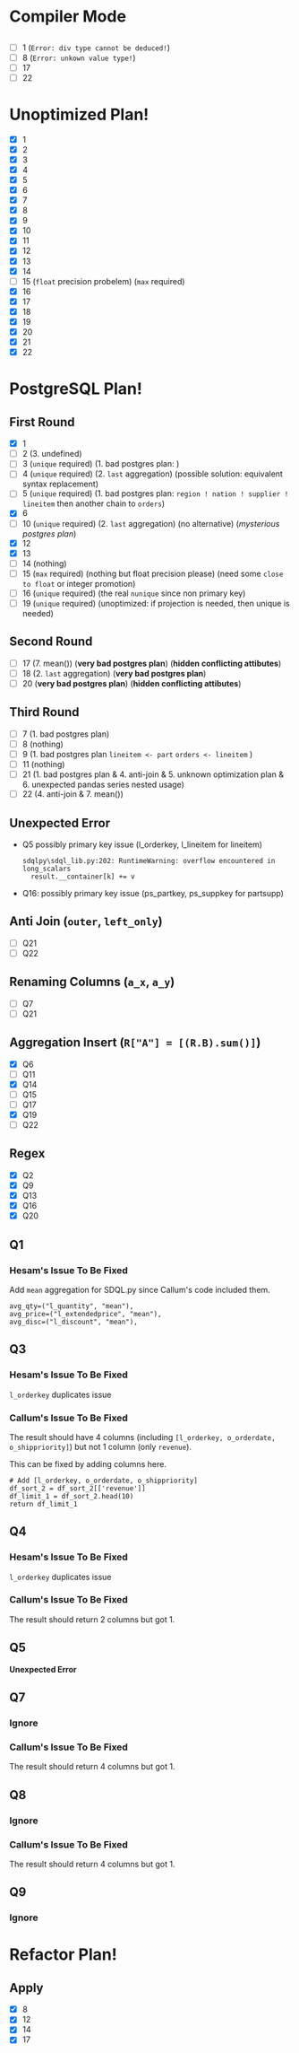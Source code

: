 # Compiler Mode

## 
- [ ] 1 (`Error: div type cannot be deduced!`)
- [ ] 8 (`Error: unkown value type!`)
- [ ] 17 
- [ ] 22

# Unoptimized Plan!

- [x] 1
- [x] 2
- [x] 3
- [x] 4
- [x] 5
- [x] 6
- [x] 7
- [x] 8
- [x] 9
- [x] 10
- [x] 11
- [x] 12
- [x] 13
- [x] 14
- [ ] 15 (`float` precision probelem) (`max` required)
- [x] 16
- [x] 17
- [x] 18
- [x] 19
- [x] 20
- [x] 21
- [x] 22

# PostgreSQL Plan!

## First Round
- [x] 1
- [ ] 2 (3. undefined)
- [ ] 3 (`unique` required) (1. bad postgres plan: )
- [ ] 4 (`unique` required) (2. `last` aggregation) (possible solution: equivalent syntax replacement)
- [ ] 5 (`unique` required) (1. bad postgres plan: `region ! nation ! supplier ! lineitem` then another chain to `orders`)
- [x] 6
- [ ] 10 (`unique` required) (2. `last` aggregation) (no alternative) (*mysterious postgres plan*)
- [x] 12
- [x] 13
- [ ] 14 (nothing)
- [ ] 15 (`max` required) (nothing but float precision please) (need some `close to float` or integer promotion)
- [ ] 16 (`unique` required) (the real `nunique` since non primary key)
- [ ] 19 (`unique` required) (unoptimized: if projection is needed, then unique is needed)

## Second Round
- [ ] 17 (7. mean()) (__very bad postgres plan__) (__hidden conflicting attibutes__)
- [ ] 18 (2. `last` aggregation) (__very bad postgres plan__)
- [ ] 20 (__very bad postgres plan__) (__hidden conflicting attibutes__)

## Third Round
- [ ] 7 (1. bad postgres plan)
- [ ] 8 (nothing)
- [ ] 9 (1. bad postgres plan `lineitem <- part` `orders <- lineitem` )
- [ ] 11 (nothing)
- [ ] 21 (1. bad postgres plan & 4. anti-join & 5. unknown optimization plan & 6. unexpected pandas series nested usage)
- [ ] 22 (4. anti-join & 7. mean())

## Unexpected Error
- Q5 possibly primary key issue (l_orderkey, l_lineitem for lineitem)
  ```
  sdqlpy\sdql_lib.py:202: RuntimeWarning: overflow encountered in long_scalars
    result.__container[k] += v
  ```
- Q16: possibly primary key issue (ps_partkey, ps_suppkey for partsupp)

## Anti Join (`outer`, `left_only`)
- [ ] Q21
- [ ] Q22

## Renaming Columns (`a_x`, `a_y`)
- [ ] Q7
- [ ] Q21

## Aggregation Insert (`R["A"] = [(R.B).sum()]`)
- [x] Q6
- [ ] Q11
- [x] Q14
- [ ] Q15
- [ ] Q17
- [x] Q19
- [ ] Q22

## Regex
- [x] Q2
- [x] Q9
- [x] Q13
- [x] Q16
- [x] Q20

## Q1
### Hesam's Issue To Be Fixed
Add `mean` aggregation for SDQL.py since Callum's code included them.
```
avg_qty=("l_quantity", "mean"),
avg_price=("l_extendedprice", "mean"),
avg_disc=("l_discount", "mean"),
```

## Q3
### Hesam's Issue To Be Fixed
`l_orderkey` duplicates issue

### Callum's Issue To Be Fixed
The result should have 4 columns (including `[l_orderkey, o_orderdate, o_shippriority]`) but not 1 column (only `revenue`).

This can be fixed by adding columns here.
```
# Add [l_orderkey, o_orderdate, o_shippriority]
df_sort_2 = df_sort_2[['revenue']]
df_limit_1 = df_sort_2.head(10)
return df_limit_1
```

## Q4
### Hesam's Issue To Be Fixed
`l_orderkey` duplicates issue

### Callum's Issue To Be Fixed
The result should return 2 columns but got 1.

## Q5
__Unexpected Error__

## Q7
### Ignore

### Callum's Issue To Be Fixed
The result should return 4 columns but got 1.

## Q8
### Ignore

### Callum's Issue To Be Fixed
The result should return 4 columns but got 1.

## Q9
### Ignore

# Refactor Plan!

## Apply
- [x] 8
- [x] 12
- [x] 14
- [x] 17
